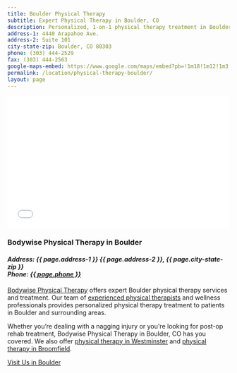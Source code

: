 ```yaml
---
title: Boulder Physical Therapy
subtitle: Expert Physical Therapy in Boulder, CO
description: Personalized, 1-on-1 physical therapy treatment in Boulder, CO at Bodywise. Visit our Broomfield physical therapy office today.
address-1: 4440 Arapahoe Ave.
address-2: Suite 101
city-state-zip: Boulder, CO 80303
phone: (303) 444-2529
fax: (303) 444-2563
google-maps-embed: https://www.google.com/maps/embed?pb=!1m18!1m12!1m3!1d3055.755875580007!2d-105.24100588461627!3d40.01390027941391!2m3!1f0!2f0!3f0!3m2!1i1024!2i768!4f13.1!3m3!1m2!1s0x876bec210939bce3%3A0xaf4d0d8d057e2dc8!2sBodywise+Physical+Therapy!5e0!3m2!1sen!2sus!4v1550782330718
permalink: /location/physical-therapy-boulder/
layout: page
---
```


<!-- Google Map Embed -->

<iframe src="{{ page.google-maps-embed }}" width="100%" height="300" frameborder="0" style="border:0" allowfullscreen></iframe>

<h3>Bodywise Physical Therapy in Boulder</h3>
<address>
  <h4>Address: {{ page.address-1 }} {{ page.address-2 }}, {{ page.city-state-zip }}<br>
  Phone: <a href="tel:13034442529">{{ page.phone }}</a></h4>
</address>

[Bodywise Physical Therapy](/) offers expert Boulder physical therapy services and treatment. Our team of [experienced physical therapists](/our-staff/) and wellness professionals provides personalized physical therapy treatment to patients in Boulder and surrounding areas.

Whether you’re dealing with a nagging injury or you're looking for post-op rehab treatment, Bodywise Physical Therapy in Boulder, CO has you covered. We also offer [physical therapy in Westminster](/location/physical-therapy-westminster/) and [physical therapy in Broomfield](/location/physical-therapy-broomfield/).

<!-- Contact Button -->
<a href="/contact-us/" class="button primary">Visit Us in Boulder</a>
